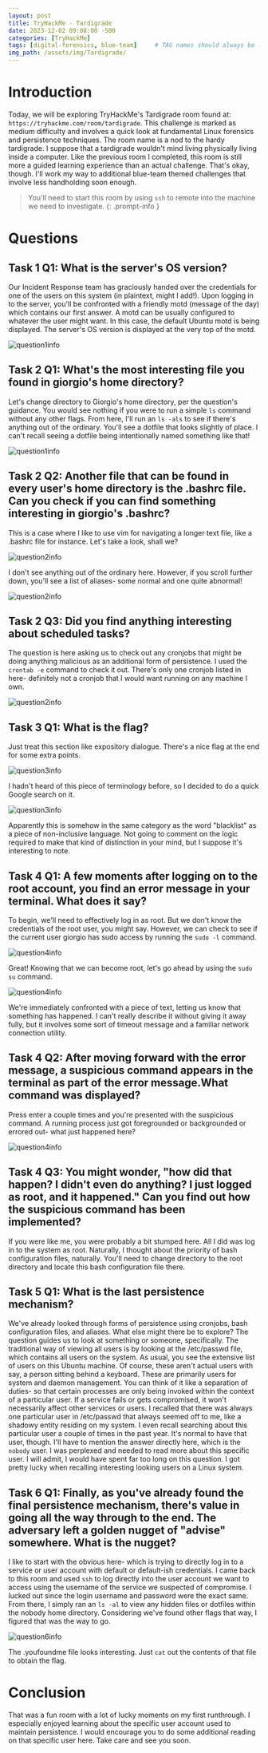 ```yaml
---
layout: post
title: TryHackMe - Tardigrade
date: 2023-12-02 09:08:00 -500
categories: [TryHackMe]
tags: [digital-forensics, blue-team]     # TAG names should always be lowercase
img_path: /assets/img/Tardigrade/
---
```


# Introduction
Today, we will be exploring TryHackMe's Tardigrade room found at: `https://tryhackme.com/room/tardigrade`. This challenge is marked as medium difficulty and involves a quick look at fundamental Linux forensics and persistence techniques. The room name is a nod to the hardy tardigrade. I suppose that a tardigrade wouldn't mind living physically living inside a computer. Like the previous room I completed, this room is still more a guided learning experience than an actual challenge. That's okay, though. I'll work my way to additional blue-team themed challenges that involve less handholding soon enough.

> You'll need to start this room by using `ssh` to remote into the machine we need to investigate.
{: .prompt-info }

# Questions
## Task 1 Q1: What is the server's OS version?
Our Incident Response team has graciously handed over the credentials for one of the users on this system (in plaintext, might I add!). Upon logging in to the server, you'll be confronted with a friendly motd (message of the day) which contains our first answer. A motd can be usually configured to whatever the user might want. In this case, the default Ubuntu motd is being displayed. The server's OS version is displayed at the very top of the motd.

![question1info](/T1Q1.png)

## Task 2 Q1: What's the most interesting file you found in giorgio's home directory?
Let's change directory to Giorgio's home directory, per the question's guidance. You would see nothing if you were to run a simple `ls` command without any other flags. From here, I'll run an `ls -als` to see if there's anything out of the ordinary. You'll see a dotfile that looks slightly of place. I can't recall seeing a dotfile being intentionally named something like that!

![question1info](/badconfigls-al.png)

## Task 2 Q2: Another file that can be found in every user's home directory is the .bashrc file. Can you check if you can find something interesting in giorgio's .bashrc?
This is a case where I like to use vim for navigating a longer text file, like a .bashrc file for instance. Let's take a look, shall we?

![question2info](/T2Q1qmostofbashrc.png)

I don't see anything out of the ordinary here. However, if you scroll further down, you'll see a list of aliases- some normal and one quite abnormal!

![question2info](/T2Q2SusLsAlias.png)

## Task 2 Q3: Did you find anything interesting about scheduled tasks?
The question is here asking us to check out any cronjobs that might be doing anything malicious as an additional form of persistence. I used the `crontab -e` command to check it out. There's only one cronjob listed in here- definitely not a cronjob that I would want running on any machine I own.

![question2info](/T2Q3ScheduledTasks.png)

## Task 3 Q1: What is the flag?
Just treat this section like expository dialogue. There's a nice flag at the end for some extra points.

![question3info](/dirtywordlistfreepoint.png)

I hadn't heard of this piece of terminology before, so I decided to do a quick Google search on it.

![question3info](/dirtywordlistapparentlyanonoword.png)

Apparently this is somehow in the same category as the word "blacklist" as a piece of non-inclusive language. Not going to comment on the logic required to make that kind of distinction in your mind, but I suppose it's interesting to note.

## Task 4 Q1: A few moments after logging on to the root account, you find an error message in your terminal. What does it say?

To begin, we'll need to effectively log in as root. But we don't know the credentials of the root user, you might say. However, we can check to see if the current user giorgio has sudo access by running the `sudo -l` command.

![question4info](/sudo-l.png)

Great! Knowing that we can become root, let's go ahead by using the `sudo su` command.

![question4info](/T4Q1loginasrootsudosu.png)

We're immediately confronted with a piece of text, letting us know that something has happened. I can't really describe it without giving it away fully, but it involves some sort of timeout message and a familiar network connection utility.

## Task 4 Q2: After moving forward with the error message, a suspicious command appears in the terminal as part of the error message.What command was displayed?
Press enter a couple times and you're presented with the suspicious command. A running process just got foregrounded or backgrounded or errored out-  what just happened here?

![question4info](/ncattimeoutbackgroundedprocess.png)

## Task 4 Q3: You might wonder, "how did that happen? I didn't even do anything? I just logged as root, and it happened." Can you find out how the suspicious command has been implemented?
If you were like me, you were probably a bit stumped here. All I did was log in to the system as root. Naturally, I thought about the priority of bash configuration files, naturally. You'll need to change directory to the root directory and locate this bash configuration file there.

## Task 5 Q1: What is the last persistence mechanism?
We've already looked through forms of persistence using cronjobs, bash configuration files, and aliases. What else might there be to explore? The question guides us to look at something or someone, specifically. The traditional way of viewing all users is by looking at the /etc/passwd file, which contains all users on the system. As usual, you see the extensive list of users on this Ubuntu machine. Of course, these aren't actual users with say, a person sitting behind a keyboard. These are primarily users for system and daemon management. You can think of it like a separation of duties- so that certain processes are only being invoked within the context of a particular user. If a service fails or gets compromised, it won't necessarily affect other services or users. I recalled that there was always one particular user in /etc/passwd that always seemed off to me, like a shadowy entity residing on my system. I even recall searching about this particular user a couple of times in the past year. It's normal to have that user, though. I'll have to mention the answer directly here, which is the `nobody` user. I was perplexed and needed to read more about this specific user. I will admit, I would have spent far too long on this question. I got pretty lucky when recalling interesting looking users on a Linux system.

## Task 6 Q1: Finally, as you've already found the final persistence mechanism, there's value in going all the way through to the end. The adversary left a golden nugget of "advise" somewhere. What is the nugget?
I like to start with the obvious here- which is trying to directly log in to a service or user account with default or default-ish credentials. I came back to this room and used `ssh` to log directly into the user account we want to access using the username of the service we suspected of compromise. I lucked out since the login username and password were the exact same. From there, I simply ran an `ls -al` to view any hidden files or dotfiles within the nobody home directory. Considering we've found other flags that way, I figured that was the way to go.

![question6info](/foundlastanswerls.png)

The .youfoundme file looks interesting. Just `cat` out the contents of that file to obtain the flag.

# Conclusion
That was a fun room with a lot of lucky moments on my first runthrough. I especially enjoyed learning about the specific user account used to maintain persistence. I would encourage you to do some additional reading on that specific user here. Take care and see you soon.
